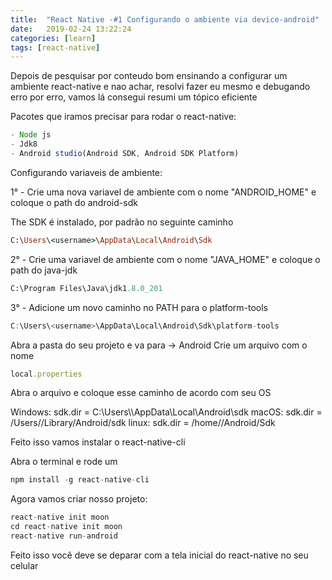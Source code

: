 ```yaml
---
title:  "React Native -#1 Configurando o ambiente via device-android"
date:   2019-02-24 13:22:24
categories: [learn]
tags: [react-native]
---
```

Depois de pesquisar por conteudo bom ensinando a configurar um ambiente react-native e nao achar, resolvi fazer eu mesmo e
debugando erro por erro, vamos lá consegui resumi um tópico eficiente

Pacotes que iramos precisar para rodar o react-native:

``` javascript
- Node js
- Jdk8
- Android studio(Android SDK, Android SDK Platform)
```
Configurando variaveis de ambiente:

1° - Crie uma nova variavel de ambiente com o nome "ANDROID_HOME" e coloque o path do android-sdk

The SDK é instalado, por padrão no seguinte caminho

``` ruby
C:\Users\<username>\AppData\Local\Android\Sdk
```

2° - Crie uma variavel de ambiente com o nome "JAVA_HOME" e coloque o path do java-jdk

``` python
C:\Program Files\Java\jdk1.8.0_201
```

3° - Adicione um novo caminho no PATH para o platform-tools

``` javascript
C:\Users\<username>\AppData\Local\Android\Sdk\platform-tools
```

Abra a pasta do seu projeto e va para -> Android
Crie um arquivo com o nome
``` ruby
local.properties
```
Abra o arquivo e coloque esse caminho de acordo com seu OS

Windows: sdk.dir = C:\\Users\\<username>\\AppData\\Local\\Android\\sdk
macOS: sdk.dir = /Users/<username>/Library/Android/sdk
linux: sdk.dir = /home/<username>/Android/Sdk

Feito isso vamos instalar o react-native-cli

Abra o terminal e rode um
``` javascript
npm install -g react-native-cli
```

Agora vamos criar nosso projeto:
``` javascript
react-native init moon
cd react-native init moon
react-native run-android
```

Feito isso você deve se deparar com a tela inicial do react-native no seu celular
